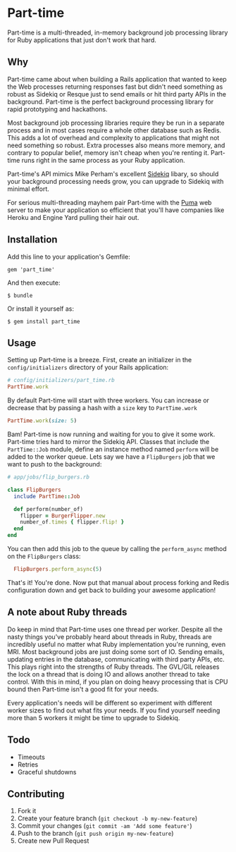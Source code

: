 # Part-time

Part-time is a multi-threaded, in-memory background job processing library for
Ruby applications that just don't work that hard.

## Why

Part-time came about when building a Rails application that wanted to keep the
Web processes returning responses fast but didn't need something as robust as
Sidekiq or Resque just to send emails or hit third party APIs in the
background. Part-time is the perfect background processing library for rapid
prototyping and hackathons.

Most background job processing libraries require they be run in a separate
process and in most cases require a whole other database such as Redis. This
adds a lot of overhead and complexity to applications that might not need
something so robust. Extra processes also means more memory, and contrary to
popular belief, memory isn't cheap when you're renting it. Part-time runs right
in the same process as your Ruby application.

Part-time's API mimics Mike Perham's excellent
[Sidekiq](https://github.com/mperham/sidekiq) libary, so should your background
processing needs grow, you can upgrade to Sidekiq with minimal effort.

For serious multi-threading mayhem pair Part-time with the
[Puma](https://github.com/puma/puma) web server to make your application so
efficient that you'll have companies like Heroku and Engine Yard pulling their
hair out.

## Installation

Add this line to your application's Gemfile:

    gem 'part_time'

And then execute:

    $ bundle

Or install it yourself as:

    $ gem install part_time

## Usage

Setting up Part-time is a breeze. First, create an initializer in the
`config/initializers` directory of your Rails application:

```ruby
# config/initializers/part_time.rb
PartTime.work
```

By default Part-time will start with three workers. You can increase or
decrease that by passing a hash with a `size` key to `PartTime.work`

```ruby
PartTime.work(size: 5)
```

Bam! Part-time is now running and waiting for you to give it some work.
Part-time tries hard to mirror the Sidekiq API. Classes that include the
`PartTime::Job` module, define an instance method named `perform` will be added
to the worker queue. Lets say we have a `FlipBurgers` job that we want to push
to the background:

```ruby
# app/jobs/flip_burgers.rb

class FlipBurgers
  include PartTime::Job

  def perform(number_of)
    flipper = BurgerFlipper.new
    number_of.times { flipper.flip! }
  end
end
```

You can then add this job to the queue by calling the `perform_async` method on
the `FlipBurgers` class:

```ruby
  FlipBurgers.perform_async(5)
```

That's it! You're done. Now put that manual about process forking and Redis
configuration down and get back to building your awesome application!

## A note about Ruby threads

Do keep in mind that Part-time uses one thread per worker. Despite all the
nasty things you've probably heard about threads in Ruby, threads are
incredibly useful no matter what Ruby implementation you're running, even MRI.
Most background jobs are just doing some sort of IO. Sending emails, updating
entries in the database, communicating with third party APIs, etc. This plays
right into the strengths of Ruby threads. The GVL/GIL releases the lock on a
thread that is doing IO and allows another thread to take control. With this in
mind, if you plan on doing heavy processing that is CPU bound then Part-time
isn't a good fit for your needs. 

Every application's needs will be different so experiment with different worker
sizes to find out what fits your needs. If you find yourself needing more than
5 workers it might be time to upgrade to Sidekiq. 

## Todo

* Timeouts
* Retries
* Graceful shutdowns

## Contributing

1. Fork it
2. Create your feature branch (`git checkout -b my-new-feature`)
3. Commit your changes (`git commit -am 'Add some feature'`)
4. Push to the branch (`git push origin my-new-feature`)
5. Create new Pull Request
